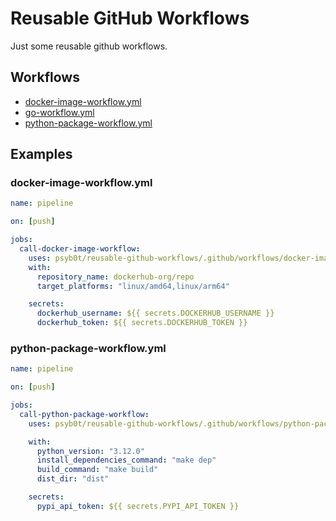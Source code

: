 # Reusable GitHub Workflows

Just some reusable github workflows.

## Workflows

<!-- SCRIPTS_START -->
- [docker-image-workflow.yml](.github/workflows/docker-image-workflow.yml)
- [go-workflow.yml](.github/workflows/go-workflow.yml)
- [python-package-workflow.yml](.github/workflows/python-package-workflow.yml)
<!-- SCRIPTS_END -->

## Examples

### docker-image-workflow.yml

```yaml
name: pipeline

on: [push]

jobs:
  call-docker-image-workflow:
    uses: psyb0t/reusable-github-workflows/.github/workflows/docker-image-workflow.yml@master
    with:
      repository_name: dockerhub-org/repo
      target_platforms: "linux/amd64,linux/arm64"

    secrets:
      dockerhub_username: ${{ secrets.DOCKERHUB_USERNAME }}
      dockerhub_token: ${{ secrets.DOCKERHUB_TOKEN }}
```

### python-package-workflow.yml

```yaml
name: pipeline

on: [push]

jobs:
  call-python-package-workflow:
    uses: psyb0t/reusable-github-workflows/.github/workflows/python-package-workflow.yml@master

    with:
      python_version: "3.12.0"
      install_dependencies_command: "make dep"
      build_command: "make build"
      dist_dir: "dist"

    secrets:
      pypi_api_token: ${{ secrets.PYPI_API_TOKEN }}
```
